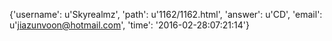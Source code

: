 {'username': u'Skyrealmz', 'path': u'1162/1162.html', 'answer': u'CD', 'email': u'jiazunvoon@hotmail.com', 'time': '2016-02-28:07:21:14'}